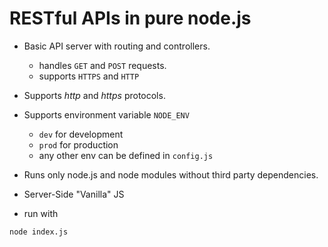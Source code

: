 # RESTful APIs in pure node.js

- Basic API server with routing and controllers.
  - handles `GET` and `POST` requests.
  - supports  `HTTPS` and  `HTTP`
  
- Supports *http* and *https* protocols. 

- Supports environment variable `NODE_ENV` 
  - `dev` for development
  - `prod` for production
  - any other env can be defined in `config.js`
  
- Runs only node.js and node modules without third party dependencies.
- Server-Side "Vanilla" JS

- run with 
```
node index.js
```
